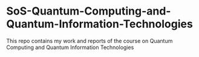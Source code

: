 # SoS-Quantum-Computing-and-Quantum-Information-Technologies
This repo contains my work and reports of the course on Quantum Computing and Quantum Information Technologies
